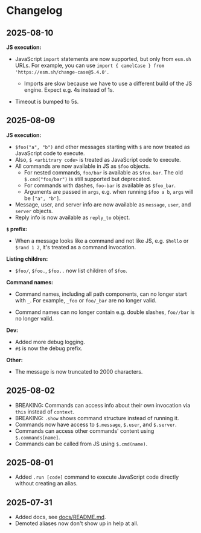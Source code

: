 # Changelog

## 2025-08-10

**JS execution:**

- JavaScript `import` statements are now supported, but only from `esm.sh` URLs.
  For example, you can use `import { camelCase } from 'https://esm.sh/change-case@5.4.0'`.
    - Imports are slow because we have to use a different build of the JS engine.
      Expect e.g. 4s instead of 1s.

- Timeout is bumped to 5s.

## 2025-08-09

**JS execution:**

- `$foo("a", "b")` and other messages starting with `$` are now treated as JavaScript code to execute.
- Also, `$ <arbitrary code>` is treated as JavaScript code to execute.
- All commands are now available in JS as `$foo` objects.
  - For nested commands, `foo/bar` is available as `$foo.bar`.
    The old `$.cmd("foo/bar")` is still supported but deprecated.
  - For commands with dashes, `foo-bar` is available as `$foo_bar`.
  - Arguments are passed in `args`, e.g. when running `$foo a b`, `args` will be `["a", "b"]`.
- Message, user, and server info are now available as `message`, `user`, and `server` objects.
- Reply info is now available as `reply_to` object.

**`$` prefix:**

- When a message looks like a command and not like JS, e.g. `$hello` or `$rand 1 2`, it's treated as a command invocation.

**Listing children:**

- `$foo/`, `$foo.`, `$foo..` now list children of `$foo`.

**Command names:**

- Command names, including all path components, can no longer start with `_`.
  For example, `_foo` or `foo/_bar` are no longer valid.

- Command names can no longer contain e.g. double slashes, `foo//bar` is no longer valid.

**Dev:**

- Added more debug logging.
- `#$` is now the debug prefix.

**Other:**

- The message is now truncated to 2000 characters.

## 2025-08-02

- BREAKING: Commands can access info about their own invocation via `this` instead of `context`.
- BREAKING: `.show` shows command structure instead of running it.
- Commands now have access to `$.message`, `$.user`, and `$.server`.
- Commands can access other commands' content using `$.commands[name]`.
- Commands can be called from JS using `$.cmd(name)`.

## 2025-08-01

- Added `.run [code]` command to execute JavaScript code directly without creating an alias.

## 2025-07-31

- Added docs, see [docs/README.md](docs/README.md).
- Demoted aliases now don't show up in help at all.
